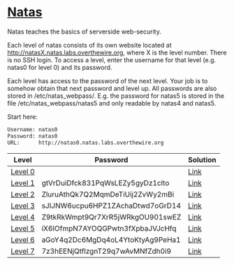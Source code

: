 # [Natas](http://overthewire.org/wargames/natas/)

Natas teaches the basics of serverside web-security.

Each level of natas consists of its own website located at http://natasX.natas.labs.overthewire.org, where X is the level number. There is no SSH login. To access a level, enter the username for that level (e.g. natas0 for level 0) and its password.

Each level has access to the password of the next level. Your job is to somehow obtain that next password and level up. All passwords are also stored in /etc/natas_webpass/. E.g. the password for natas5 is stored in the file /etc/natas_webpass/natas5 and only readable by natas4 and natas5.

Start here:

```bash
Username: natas0
Password: natas0
URL:      http://natas0.natas.labs.overthewire.org
```

| Level                                                          | Password                         | Solution                      |
| -------------------------------------------------------------- | -------------------------------- | ------------------------------|
| [Level 0](http://overthewire.org/wargames/natas/natas0.html)   |                                  | [Link](./level_0/README.md)   |
| [Level 1](http://overthewire.org/wargames/natas/natas1.html)   | gtVrDuiDfck831PqWsLEZy5gyDz1clto | [Link](./level_1/README.md)   |
| [Level 2](http://overthewire.org/wargames/natas/natas2.html)   | ZluruAthQk7Q2MqmDeTiUij2ZvWy2mBi | [Link](./level_2/README.md)   |
| [Level 3](http://overthewire.org/wargames/natas/natas3.html)   | sJIJNW6ucpu6HPZ1ZAchaDtwd7oGrD14 | [Link](./level_3/README.md)   |
| [Level 4](http://overthewire.org/wargames/natas/natas4.html)   | Z9tkRkWmpt9Qr7XrR5jWRkgOU901swEZ | [Link](./level_4/README.md)   |
| [Level 5](http://overthewire.org/wargames/natas/natas5.html)   | iX6IOfmpN7AYOQGPwtn3fXpbaJVJcHfq | [Link](./level_5/README.md)   |
| [Level 6](http://overthewire.org/wargames/natas/natas6.html)   | aGoY4q2Dc6MgDq4oL4YtoKtyAg9PeHa1 | [Link](./level_6/README.md)   |
| [Level 7](http://overthewire.org/wargames/natas/natas7.html)   | 7z3hEENjQtflzgnT29q7wAvMNfZdh0i9 | [Link](./level_7/README.md)   |